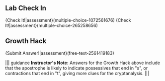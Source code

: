 
## Lab Check In 
{Check It!|assessment}(multiple-choice-1072561676)
{Check It!|assessment}(multiple-choice-265258656)

## Growth Hack
{Submit Answer!|assessment}(free-text-2561419183)

||| guidance
**Instructor's Note:** Answers for the Growth Hack above include that the apostrophe is likely to indicate possessives that end in "s", or contractions that end in "t", giving more clues for the cryptanalysis.
|||

